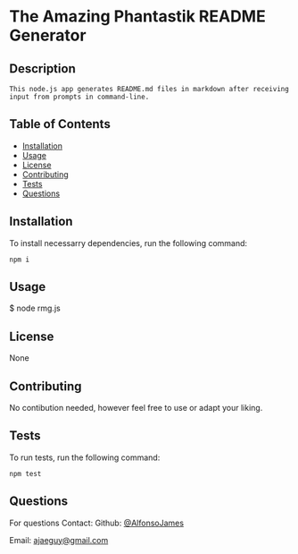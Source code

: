 
# The Amazing Phantastik README Generator

## Description

    This node.js app generates README.md files in markdown after receiving input from prompts in command-line.

## Table of Contents

- [Installation](#installation)
- [Usage](#usage)
- [License](#license)
- [Contributing](#contributing)
- [Tests](#tests)
- [Questions](#questions)
    

## Installation

To install necessarry dependencies, run the following command:

`
npm i
`

## Usage

$ node rmg.js

## License

None

## Contributing

No contibution needed, however feel free to use or adapt your liking.

## Tests

To run tests, run the following command:

`
npm test
`

## Questions

For questions Contact:
Github: [@AlfonsoJames](https://github.com/AlfonsoJames)

Email: ajaeguy@gmail.com

